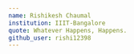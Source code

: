 ```yaml
---
name: Rishikesh Chaumal
institution: IIIT-Bangalore
quote: Whatever Happens, Happens.
github_user: rishi12398
---
```

